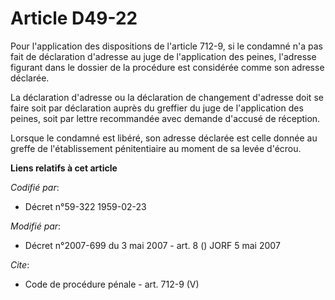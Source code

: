 # Article D49-22

Pour l'application des dispositions de l'article 712-9, si le condamné n'a pas fait de déclaration d'adresse au juge de
l'application des peines, l'adresse figurant dans le dossier de la procédure est considérée comme son adresse déclarée. 

La déclaration d'adresse ou la déclaration de changement d'adresse doit se faire soit par déclaration auprès du greffier du
juge de l'application des peines, soit par lettre recommandée avec demande d'accusé de réception. 

Lorsque le condamné est libéré, son adresse déclarée est celle donnée au greffe de l'établissement pénitentiaire au moment de
sa levée d'écrou.

**Liens relatifs à cet article**

_Codifié par_:

  - Décret n°59-322 1959-02-23

_Modifié par_:

  - Décret n°2007-699 du 3 mai 2007 - art. 8 () JORF 5 mai 2007

_Cite_:

  - Code de procédure pénale - art. 712-9 (V)
